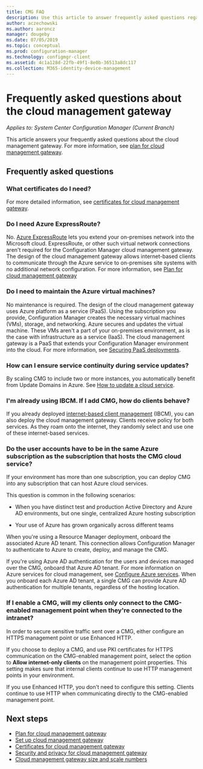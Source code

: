 ```yaml
---
title: CMG FAQ
description: Use this article to answer frequently asked questions regarding the cloud management gateway
author: aczechowski
ms.author: aaroncz
manager: dougeby
ms.date: 07/05/2019
ms.topic: conceptual
ms.prod: configuration-manager
ms.technology: configmgr-client
ms.assetid: 4c1a128d-22fb-49f1-8e0b-36513a8dc117
ms.collection: M365-identity-device-management
---
```


# Frequently asked questions about the cloud management gateway

*Applies to: System Center Configuration Manager (Current Branch)*

This article answers your frequently asked questions about the cloud management gateway. For more information, see [plan for cloud management gateway](/sccm/core/clients/manage/cmg/plan-cloud-management-gateway).


## Frequently asked questions

### What certificates do I need?

For more detailed information, see [certificates for cloud management gateway](/sccm/core/clients/manage/cmg/certificates-for-cloud-management-gateway).


### Do I need Azure ExpressRoute?

No. [Azure ExpressRoute](/azure/expressroute/expressroute-introduction) lets you extend your on-premises network into the Microsoft cloud. ExpressRoute, or other such virtual network connections aren't required for the Configuration Manager cloud management gateway. The design of the cloud management gateway allows internet-based clients to communicate through the Azure service to on-premises site systems with no additional network configuration. For more information, see [Plan for cloud management gateway](/sccm/core/clients/manage/cmg/plan-cloud-management-gateway)

<!-- SCCMDocs#1659 -->

### Do I need to maintain the Azure virtual machines?

No maintenance is required. The design of the cloud management gateway uses Azure platform as a service (PaaS). Using the subscription you provide, Configuration Manager creates the necessary virtual machines (VMs), storage, and networking. Azure secures and updates the virtual machine. These VMs aren't a part of your on-premises environment, as is the case with infrastructure as a service (IaaS). The cloud management gateway is a PaaS that extends your Configuration Manager environment into the cloud. For more information, see [Securing PaaS deployments](/azure/security/security-paas-deployments).


### How can I ensure service continuity during service updates?

By scaling CMG to include two or more instances, you automatically benefit from Update Domains in Azure. See [How to update a cloud service](/azure/cloud-services/cloud-services-update-azure-service).


### I'm already using IBCM. If I add CMG, how do clients behave?

If you already deployed [internet-based client management](/sccm/core/clients/manage/plan-internet-based-client-management) (IBCM), you can also deploy the cloud management gateway. Clients receive policy for both services. As they roam onto the internet, they randomly select and use one of these internet-based services.


### Do the user accounts have to be in the same Azure subscription as the subscription that hosts the CMG cloud service?
<!--SCCMDocs-pr issue #2873-->
If your environment has more than one subscription, you can deploy CMG into any subscription that can host Azure cloud services. 

This question is common in the following scenarios:  

- When you have distinct test and production Active Directory and Azure AD environments, but one single, centralized Azure hosting subscription  

- Your use of Azure has grown organically across different teams  

When you're using a Resource Manager deployment, onboard the associated Azure AD tenant. This connection allows Configuration Manager to authenticate to Azure to create, deploy, and manage the CMG.  

If you're using Azure AD authentication for the users and devices managed over the CMG, onboard that Azure AD tenant. For more information on Azure services for cloud management, see [Configure Azure services](/sccm/core/servers/deploy/configure/azure-services-wizard). When you onboard each Azure AD tenant, a single CMG can provide Azure AD authentication for multiple tenants, regardless of the hosting location.

<!-- save for 1906 release
### How does CMG affect my clients connected via VPN?

Roaming clients that connect to your environment via a VPN are commonly detected as intranet-facing. They attempt to connect to your on-premises infrastructure such as management points and distribution points. Some customers prefer to have these roaming clients managed by cloud services even when connected via VPN. Starting in version 1906, associate the CMG with a boundary group. This action forces these clients to not use the on-premises site systems.
-->

### If I enable a CMG, will my clients only connect to the CMG-enabled management point when they're connected to the intranet?

In order to secure sensitive traffic sent over a CMG, either configure an HTTPS management point or use Enhanced HTTP.

If you choose to deploy a CMG, and use PKI certificates for HTTPS communication on the CMG-enabled management point, select the option to **Allow internet-only clients** on the management point properties. This setting makes sure that internal clients continue to use HTTP management points in your environment.

If you use Enhanced HTTP, you don't need to configure this setting. Clients continue to use HTTP when communicating directly to the CMG-enabled management point.

## Next steps

- [Plan for cloud management gateway](/sccm/core/clients/manage/cmg/plan-cloud-management-gateway)
- [Set up cloud management gateway](/sccm/core/clients/manage/cmg/setup-cloud-management-gateway)
- [Certificates for cloud management gateway](/sccm/core/clients/manage/cmg/certificates-for-cloud-management-gateway)
- [Security and privacy for cloud management gateway](/sccm/core/clients/manage/cmg/security-and-privacy-for-cloud-management-gateway)
- [Cloud management gateway size and scale numbers](/sccm/core/plan-design/configs/size-and-scale-numbers#bkmk_cmg)
